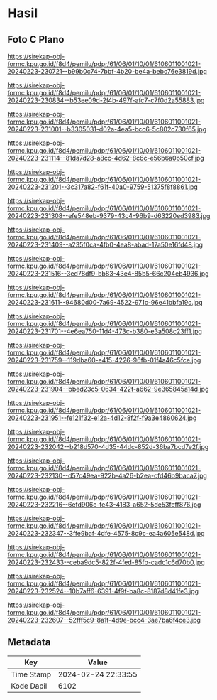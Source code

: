 # Hasil

## Foto C Plano

https://sirekap-obj-formc.kpu.go.id/f8d4/pemilu/pdpr/61/06/01/10/01/6106011001021-20240223-230721--b99b0c74-7bbf-4b20-be4a-bebc76e3819d.jpg

https://sirekap-obj-formc.kpu.go.id/f8d4/pemilu/pdpr/61/06/01/10/01/6106011001021-20240223-230834--b53ee09d-2f4b-497f-afc7-c7f0d2a55883.jpg

https://sirekap-obj-formc.kpu.go.id/f8d4/pemilu/pdpr/61/06/01/10/01/6106011001021-20240223-231001--b3305031-d02a-4ea5-bcc6-5c802c730f65.jpg

https://sirekap-obj-formc.kpu.go.id/f8d4/pemilu/pdpr/61/06/01/10/01/6106011001021-20240223-231114--81da7d28-a8cc-4d62-8c6c-e56b6a0b50cf.jpg

https://sirekap-obj-formc.kpu.go.id/f8d4/pemilu/pdpr/61/06/01/10/01/6106011001021-20240223-231201--3c317a82-f61f-40a0-9759-51375f8f8861.jpg

https://sirekap-obj-formc.kpu.go.id/f8d4/pemilu/pdpr/61/06/01/10/01/6106011001021-20240223-231308--efe548eb-9379-43c4-96b9-d63220ed3983.jpg

https://sirekap-obj-formc.kpu.go.id/f8d4/pemilu/pdpr/61/06/01/10/01/6106011001021-20240223-231409--a235f0ca-4fb0-4ea8-abad-17a50e16fd48.jpg

https://sirekap-obj-formc.kpu.go.id/f8d4/pemilu/pdpr/61/06/01/10/01/6106011001021-20240223-231516--3ed78df9-bb83-43e4-85b5-66c204eb4936.jpg

https://sirekap-obj-formc.kpu.go.id/f8d4/pemilu/pdpr/61/06/01/10/01/6106011001021-20240223-231611--94680d00-7a69-4522-971c-96e41bbfa19c.jpg

https://sirekap-obj-formc.kpu.go.id/f8d4/pemilu/pdpr/61/06/01/10/01/6106011001021-20240223-231701--4e6ea750-11d4-473c-b380-e3a508c23ff1.jpg

https://sirekap-obj-formc.kpu.go.id/f8d4/pemilu/pdpr/61/06/01/10/01/6106011001021-20240223-231759--119dba60-e415-4226-96fb-01f4a46c5fce.jpg

https://sirekap-obj-formc.kpu.go.id/f8d4/pemilu/pdpr/61/06/01/10/01/6106011001021-20240223-231904--bbed23c5-0634-422f-a662-9e365845a14d.jpg

https://sirekap-obj-formc.kpu.go.id/f8d4/pemilu/pdpr/61/06/01/10/01/6106011001021-20240223-231951--fe121f32-e12a-4d12-8f2f-f9a3e4860624.jpg

https://sirekap-obj-formc.kpu.go.id/f8d4/pemilu/pdpr/61/06/01/10/01/6106011001021-20240223-232042--b218d570-4d35-44dc-852d-36ba7bcd7e2f.jpg

https://sirekap-obj-formc.kpu.go.id/f8d4/pemilu/pdpr/61/06/01/10/01/6106011001021-20240223-232130--d57c49ea-922b-4a26-b2ea-cfd46b9baca7.jpg

https://sirekap-obj-formc.kpu.go.id/f8d4/pemilu/pdpr/61/06/01/10/01/6106011001021-20240223-232216--6efd906c-fe43-4183-a652-5de53feff876.jpg

https://sirekap-obj-formc.kpu.go.id/f8d4/pemilu/pdpr/61/06/01/10/01/6106011001021-20240223-232347--3ffe9baf-4dfe-4575-8c9c-ea4a605e548d.jpg

https://sirekap-obj-formc.kpu.go.id/f8d4/pemilu/pdpr/61/06/01/10/01/6106011001021-20240223-232433--ceba9dc5-822f-4fed-85fb-cadc1c6d70b0.jpg

https://sirekap-obj-formc.kpu.go.id/f8d4/pemilu/pdpr/61/06/01/10/01/6106011001021-20240223-232524--10b7aff6-6391-4f9f-ba8c-8187d8d41fe3.jpg

https://sirekap-obj-formc.kpu.go.id/f8d4/pemilu/pdpr/61/06/01/10/01/6106011001021-20240223-232607--52fff5c9-8a1f-4d9e-bcc4-3ae7ba6f4ce3.jpg


## Metadata

| Key        | Value               |
| ---------- | ------------------- |
| Time Stamp | 2024-02-24 22:33:55 |
| Kode Dapil | 6102                |



